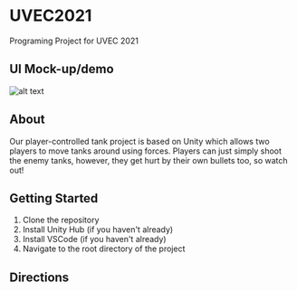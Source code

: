 # UVEC2021
Programing Project for UVEC 2021
## UI Mock-up/demo
![alt text](https://drive.google.com/file/d/1ovOj_T39m-KJwZOq7x0KaB3zEkgrzsp5/view?usp=sharing)

## About
Our player-controlled tank project is based on Unity which allows two players to move tanks around using forces. Players can just simply shoot the enemy tanks, however, they get hurt by their own bullets too, so watch out! 


## Getting Started

1. Clone the repository
2. Install Unity Hub (if you haven't already)
3. Install VSCode (if you haven't already)
4. Navigate to the root directory of the project

## Directions 




